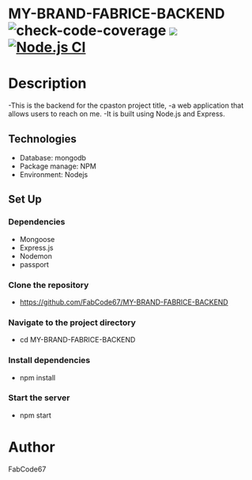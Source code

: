 # MY-BRAND-FABRICE-BACKEND ![check-code-coverage](https://img.shields.io/badge/code--coverage-99.6%25-brightgreen) <a href="https://codeclimate.com/github/FabCode67/MY-BRAND-FABRICE-BACKEND/maintainability"><img src="https://api.codeclimate.com/v1/badges/32fad206f1b3dc2e0a55/maintainability" /></a>   [![Node.js CI](https://github.com/FabCode67/MY-BRAND-FABRICE-BACKEND/actions/workflows/node.js.yml/badge.svg)](https://github.com/FabCode67/MY-BRAND-FABRICE-BACKEND/actions/workflows/node.js.yml)
# Description
-This is the backend for the cpaston project title, 
-a web application that allows users to reach on me.
-It is built using Node.js and Express.
## Technologies
 - Database: mongodb
 - Package manage: NPM
 - Environment: Nodejs
## Set Up
### Dependencies
- Mongoose 
- Express.js
- Nodemon 
- passport
### Clone the repository
- https://github.com/FabCode67/MY-BRAND-FABRICE-BACKEND
### Navigate to the project directory
- cd MY-BRAND-FABRICE-BACKEND
### Install dependencies
- npm install
### Start the server
- npm start
# Author
FabCode67
